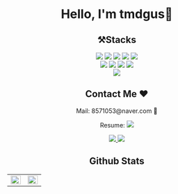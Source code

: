 
<div align="center">
  
# Hello, I'm tmdgus🚀
 

  
 ## ⚒️Stacks
<div >
  <img src="https://img.shields.io/badge/HTML5-E34F26?style=flat-square&logo=HTML5&logoColor=white"/>
  <img src="https://img.shields.io/badge/CSS3-1572B6?style=flat-square&logo=CSS3&logoColor=white"/>
  <img src="https://img.shields.io/badge/Sass-CC6699?style=flat-square&logo=Sass&logoColor=white"/>
  <img src="https://img.shields.io/badge/PostCSS-DD3A0A?style=flat-square&logo=PostCSS&logoColor=white"/>
  <img src="https://img.shields.io/badge/Tailwind CSS-06B6D4?style=flat-square&logo=Tailwind CSS&logoColor=white"/>
    <br>
  <img src="https://img.shields.io/badge/JavaScript-F7DF1E?style=flat-square&logo=JavaScript&logoColor=white"/>
  <img src="https://img.shields.io/badge/TypeScript-3178C6?style=flat-square&logo=TypeScript&logoColor=white"/>
  <img src="https://img.shields.io/badge/React-61DAFB?style=flat-square&logo=React&logoColor=white"/> 
  <img src="https://img.shields.io/badge/Next.js-000000?style=flat-square&logo=Next.js&logoColor=white"/>

 <br>
  <img src="https://img.shields.io/badge/Git-F05032?style=flat-square&logo=Git&logoColor=white"/>

 </div>
  
## Contact Me ❤
<p>Mail: 8571053@naver.com 💌</p>
<p>Resume: <a href="https://plume-fruit-d51.notion.site/571759f3fc704b1ea3c278947f8480f6" target="_blank">
 <img src="https://img.shields.io/badge/Notion-000000?style=flat-square&logo=Notion&logoColor=white"/>
</a></p>



<a href="https://velog.io/@tmdgus4977" target="_blank">
 <img src="https://img.shields.io/badge/Velog-20C997?style=flat-square&logo=Velog&logoColor=white"/>
</a>
<a href="https://open.kakao.com/o/sxQizD9e" target="_blank">
 <img src="https://img.shields.io/badge/KakaoTalk-FFCD00?style=flat-square&logo=KakaoTalk&logoColor=white"/>
</a>



  
 ## Github Stats  
<table><tr><td valign="top" width="50%">

<img src="https://github-readme-stats.vercel.app/api?username=tmdgus95&show_icons=true&count_private=true&hide_border=true" align="left" style="width: 100%" />

</td><td valign="top" width="50%">

<img src="https://github-readme-stats.vercel.app/api/top-langs/?username=tmdgus95&hide_border=true&layout=compact" align="left" style="width: 100%" />

</td></tr></table> 
 




</div>



